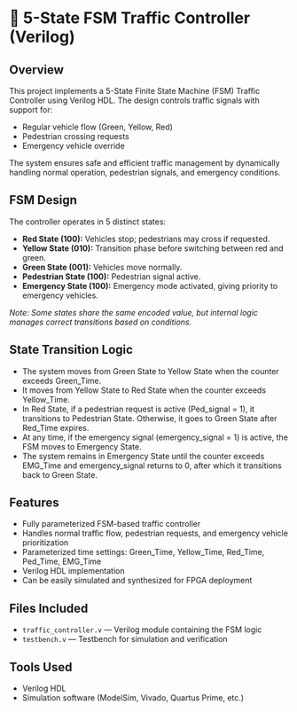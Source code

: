 # 🚦 5-State FSM Traffic Controller (Verilog)

## Overview

This project implements a 5-State Finite State Machine (FSM) Traffic Controller using Verilog HDL. The design controls traffic signals with support for:
- Regular vehicle flow (Green, Yellow, Red)
- Pedestrian crossing requests
- Emergency vehicle override

The system ensures safe and efficient traffic management by dynamically handling normal operation, pedestrian signals, and emergency conditions.

## FSM Design

The controller operates in 5 distinct states:

- **Red State (100):** Vehicles stop; pedestrians may cross if requested.
- **Yellow State (010):** Transition phase before switching between red and green.
- **Green State (001):** Vehicles move normally.
- **Pedestrian State (100):** Pedestrian signal active.
- **Emergency State (100):** Emergency mode activated, giving priority to emergency vehicles.

*Note: Some states share the same encoded value, but internal logic manages correct transitions based on conditions.*

## State Transition Logic

- The system moves from Green State to Yellow State when the counter exceeds Green_Time.
- It moves from Yellow State to Red State when the counter exceeds Yellow_Time.
- In Red State, if a pedestrian request is active (Ped_signal = 1), it transitions to Pedestrian State. Otherwise, it goes to Green State after Red_Time expires.
- At any time, if the emergency signal (emergency_signal = 1) is active, the FSM moves to Emergency State.
- The system remains in Emergency State until the counter exceeds EMG_Time and emergency_signal returns to 0, after which it transitions back to Green State.

## Features

- Fully parameterized FSM-based traffic controller
- Handles normal traffic flow, pedestrian requests, and emergency vehicle prioritization
- Parameterized time settings: Green_Time, Yellow_Time, Red_Time, Ped_Time, EMG_Time
- Verilog HDL implementation
- Can be easily simulated and synthesized for FPGA deployment

## Files Included

- `traffic_controller.v` — Verilog module containing the FSM logic
- `testbench.v` — Testbench for simulation and verification

## Tools Used

- Verilog HDL
- Simulation software (ModelSim, Vivado, Quartus Prime, etc.)
